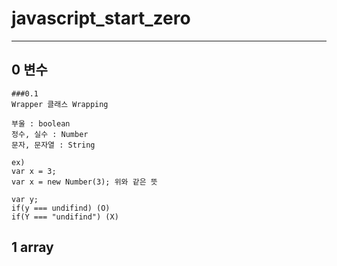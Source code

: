 # javascript_start_zero
- - -   

## 0 변수
    ###0.1
    Wrapper 클래스 Wrapping

    부울 : boolean   
    정수, 실수 : Number   
    문자, 문자열 : String   

    ex)   
    var x = 3;    
    var x = new Number(3); 위와 같은 뜻   

    var y;   
    if(y === undifind) (O)   
    if(Y === "undifind") (X)  

## 1 array
##

     




